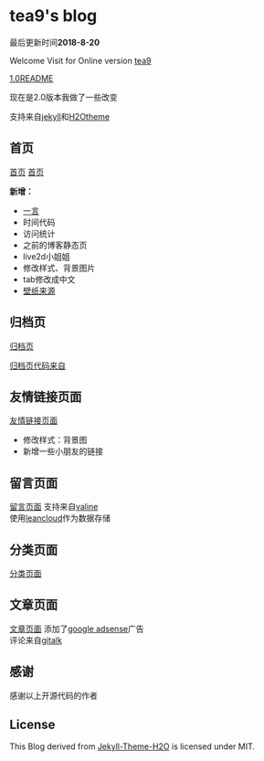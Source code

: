 # tea9's blog

最后更新时间**2018-8-20**

Welcome Visit for Online version [tea9](https://tea9.github.io/)

[1.0README](https://github.com/tea9/tea9.github.io/blob/master/README1.md)

现在是2.0版本我做了一些改变

支持来自[jekyll](https://jekyllrb.com/)和[H2Otheme](https://github.com/kaeyleo/jekyll-theme-H2O)

## 首页
[首页](https://github.com/tea9/tea9.github.io/blob/master/readme_img/01.png?raw=true)
[首页](https://github.com/tea9/tea9.github.io/blob/master/readme_img/02.png?raw=true)

**新增：**  
+ [一言](https://hitokoto.cn/)
+ 时间代码
+ 访问统计
+ 之前的博客静态页
+ live2d小姐姐
+ 修改样式、背景图片
+ tab修改成中文
+ [壁纸来源](https://github.com/yui540/vtuber-wallpaper)

## 归档页
[归档页](https://github.com/tea9/tea9.github.io/blob/master/readme_img/03.png?raw=true)

[归档页代码来自](https://github.com/kaeyleo/jekyll-theme-H2O/issues/63)  

## 友情链接页面
[友情链接页面](https://github.com/tea9/tea9.github.io/blob/master/readme_img/04.png?raw=true)
+ 修改样式：背景图   
+ 新增一些小朋友的链接  

## 留言页面

[留言页面](https://github.com/tea9/tea9.github.io/blob/master/readme_img/05.png?raw=true)
支持来自[valine](https://ioliu.cn/2017/add-valine-comments-to-your-blog/)   
使用[leancloud](https://leancloud.cn/)作为数据存储  

## 分类页面
[分类页面](https://github.com/tea9/tea9.github.io/blob/master/readme_img/06.png?raw=true)

## 文章页面
[文章页面](https://github.com/tea9/tea9.github.io/blob/master/readme_img/07.png?raw=true)
添加了[google adsense](http://www.google.cn/adsense/start/)广告  
评论来自[gitalk](https://github.com/gitalk/gitalk)

## 感谢
感谢以上开源代码的作者

## License
This Blog derived from [Jekyll-Theme-H2O](https://github.com/kaeyleo/jekyll-theme-H2O) is licensed under MIT.



